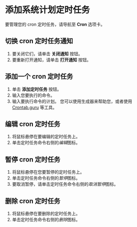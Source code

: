 # 添加系统计划定时任务

要管理您的 cron 定时任务，请导航至 **Cron <i class="fas fa-fw fa-clock"></i>** 选项卡。

## 切换 cron 定时任务通知

1. 要关闭它们，请单击 **<i class="fas fa-fw fa-toggle-off"></i> 关闭通知** 按钮。
2. 要重新打开通知，请单击 **<i class="fas fa-fw fa-toggle-off"></i> 打开通知** 按钮。

## 添加一个 cron 定时任务

1. 单击 **<i class="fas fa-fw fa-plus-circle"></i> 添加定时任务** 按钮。
2. 输入您要执行的命令。
3. 输入要执行命令的计划。 您可以使用生成器来帮助您，或者使用 [Crontab.guru](https://crontab.guru/) 等工具。

## 编辑 cron 定时任务

1. 将鼠标悬停在要编辑的定时任务上。
2. 单击定时任务命令右侧的<i class="fas fa-fw fa-pencil-alt"><span class="visually-hidden">编辑</span></i>图标。

## 暂停 cron 定时任务

1. 将鼠标悬停在您要暂停的定时任务上。
2. 单击定时任务命令右侧的<i class="fas fa-fw fa-pause"><span class="visually-hidden">暂停</span></i>图标。
3. 要取消暂停，请单击定时任务命令右侧的<i class="fas fa-fw fa-play"><span class="visually-hidden">取消暂停</span></i>图标。

## 删除 cron 定时任务

1. 将鼠标悬停在要删除的定时任务上。
2. 单击定时任务命令右侧的<i class="fas fa-fw fa-trash"><span class="visually-hidden">删除</span></i>图标。
